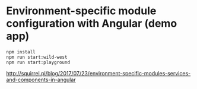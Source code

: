 # Environment-specific module configuration with Angular (demo app)

```
npm install
npm run start:wild-west
npm run start:playground
```

http://squirrel.pl/blog/2017/07/23/environment-specific-modules-services-and-components-in-angular
